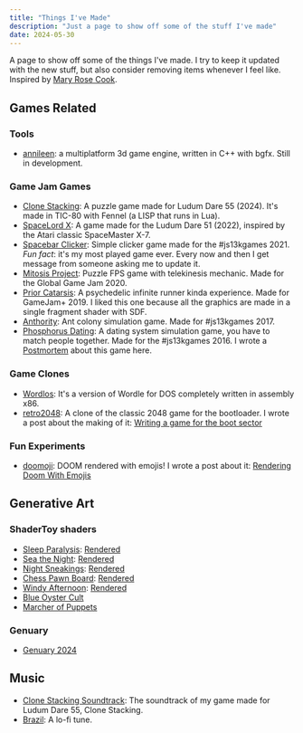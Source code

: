 ```yaml
---
title: "Things I've Made"
description: "Just a page to show off some of the stuff I've made"
date: 2024-05-30
---
```


A page to show off some of the things I've made. I try to keep it updated with the new stuff, but also consider removing items whenever I feel like. Inspired by [Mary Rose Cook](https://maryrosecook.com/blog/post/things-ive-made-and-done).

## Games Related

### Tools

 - [annileen](https://github.com/CrociDB/annileen): a multiplatform 3d game engine, written in C++ with bgfx. Still in development.

### Game Jam Games

 - [Clone Stacking](https://crocidb.itch.io/clone-stacking): A puzzle game made for Ludum Dare 55 (2024). It's made in TIC-80 with Fennel (a LISP that runs in Lua).
 - [SpaceLord X](https://crocidb.itch.io/spacelord-x): A game made for the Ludum Dare 51 (2022), inspired by the Atari classic SpaceMaster X-7.
 - [Spacebar Clicker](https://crocidb.itch.io/spacebar-clicker): Simple clicker game made for the #js13kgames 2021. _Fun fact_: it's my most played game ever. Every now and then I get message from someone asking me to update it.
 - [Mitosis Project](https://crocidb.itch.io/mitosis-project): Puzzle FPS game with telekinesis mechanic. Made for the Global Game Jam 2020.
 - [Prior Catarsis](https://crocidb.itch.io/prior-catharsis): A psychedelic infinite runner kinda experience. Made for GameJam+ 2019. I liked this one because all the graphics are made in a single fragment shader with SDF.
 - [Anthority](https://crocidb.itch.io/anthority): Ant colony simulation game. Made for #js13kgames 2017.
 - [Phosphorus Dating](https://crocidb.itch.io/phosphorus-dating): A dating system simulation game, you have to match people together. Made for the #js13kgames 2016. I wrote a [Postmortem](https://crocidb.com/post/postmortem-phosphorus-dating/) about this game here.

### Game Clones

 - [Wordlos](https://crocidb.itch.io/wordlos): It's a version of Wordle for DOS completely written in assembly x86.
 - [retro2048](https://crocidb.github.io/retro2048/): A clone of the classic 2048 game for the bootloader. I wrote a post about the making of it: [Writing a game for the boot sector](https://crocidb.com/post/bootsector-game/)

### Fun Experiments

 - [doomoji](https://github.com/CrociDB/doomoji): DOOM rendered with emojis! I wrote a post about it: [Rendering Doom With Emojis](https://crocidb.com/post/rendering-doom-with-emojis/)

## Generative Art

### ShaderToy shaders

 - [Sleep Paralysis](https://www.shadertoy.com/view/DdKGDV): [Rendered](https://www.youtube.com/watch?v=yIkdXOrQlTI)
 - [Sea the Night](https://www.shadertoy.com/view/ssG3Wt): [Rendered](https://www.youtube.com/watch?v=rDinlO6VkTM)
 - [Night Sneakings](https://www.shadertoy.com/view/tlVXRz): [Rendered](https://www.youtube.com/watch?v=1XoumiL3F9U)
 - [Chess Pawn Board](https://www.shadertoy.com/view/3dBSWy): [Rendered](https://www.youtube.com/watch?v=Mh-rI9BDRb8)
 - [Windy Afternoon](https://www.shadertoy.com/view/3lcGRS): [Rendered](https://www.youtube.com/watch?v=Ls-OPQnZCtU)
 - [Blue Oyster Cult](https://www.shadertoy.com/view/wdyGzV)
 - [Marcher of Puppets](https://www.shadertoy.com/view/WslGzM)

### Genuary

 - [Genuary 2024](/post/genuary-2024/)

## Music

 - [Clone Stacking Soundtrack](https://soundcloud.com/bruno-croci/clone-stacking): The soundtrack of my game made for Ludum Dare 55, Clone Stacking.
 - [Brazil](https://soundcloud.com/bruno-croci/brazil): A lo-fi tune.

